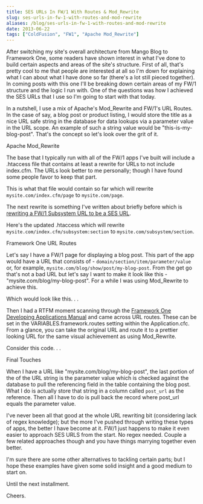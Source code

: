 ```yaml
---
title: SES URLs In FW/1 With Routes & Mod_Rewrite
slug: ses-urls-in-fw-1-with-routes-and-mod-rewrite
aliases: /blog/ses-urls-in-fw-1-with-routes-and-mod-rewrite
date: 2013-06-22
tags: ["ColdFusion", "FW1", "Apache Mod_Rewrite"]
---
```


After switching my site's overall architecture from Mango Blog to Framework One, some readers have shown interest in what I've done to build certain aspects and areas of the site's structure. First of all, that's pretty cool to me that people are interested at all so I'm down for explaining what I can about what I have done so far (there's a lot still pieced together). In coming posts with this one I'll be breaking down certain areas of my FW/1 structure and the logic I run with. One of the questions was how I achieved the SES URLs that I use so I'm going to start with that today.

In a nutshell, I use a mix of Apache's Mod_Rewrite and FW/1's URL Routes. In the case of say, a blog post or product listing, I would store the title as a nice URL safe string in the database for data lookups via a parameter value in the URL scope. An example of such a string value would be "this-is-my-blog-post". That's the concept so let's look over the grit of it.

Apache Mod_Rewrite

The base that I typically run with all of the FW/1 apps I've built will include a .htaccess file that contains at least a rewrite for URLs to not include index.cfm. The URLs look better to me personally; though I have found some people favor to keep that part.

This is what that file would contain so far which will rewrite `mysite.com/index.cfm/page` to `mysite.com/page`.

The next rewrite is something I've written about briefly before which is [rewriting a FW/1 Subsystem URL to be a SES URL](http://tonyjunkes.com/blog/cleaner-fw-1-subsystem-url-with-apache-mod-rewrite).

Here's the updated .htaccess which will rewrite `mysite.com/index.cfm/subsystem:section` to `mysite.com/subsystem/section`.

Framework One URL Routes

Let's say I have a FW/1 page for displaying a blog post. This part of the app would have a URL that consists of - `domain/section/item/parameter/value` or, for example, `mysite.com/blog/show/post/my-blog-post`. From the get go that's not a bad URL but let's say I want to make it look like this - "mysite.com/blog/my-blog-post". For a while I was using Mod_Rewrite to achieve this.

Which would look like this. . .

Then I had a RTFM moment scanning through the [Framework One Developing Applications Manual](https://github.com/framework-one/fw1/wiki/Developing-Applications-Manual) and came across URL routes. These can be set in the VARIABLES.framework.routes setting within the Application.cfc. From a glance, you can take the original URL and route it to a prettier looking URL for the same visual achievement as using Mod_Rewrite.

Consider this code. . .

Final Touches

When I have a URL like "mysite.com/blog/my-blog-post", the last portion of the of the URL string is the parameter value which is checked against the database to pull the referencing field in the table containing the blog post. What I do is actually store that string in a column called `post_url` as the reference. Then all I have to do is pull back the record where post_url equals the parameter value.

I've never been all that good at the whole URL rewriting bit (considering lack of regex knowledge); but the more I've pushed through writing these types of apps, the better I have become at it. FW/1 just happens to make it even easier to approach SES URLS from the start. No regex needed. Couple a few related approaches though and you have things marrying together even better.

I'm sure there are some other alternatives to tackling certain parts; but I hope these examples have given some solid insight and a good medium to start on.

Until the next installment.

Cheers.